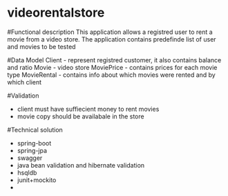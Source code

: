 # videorentalstore

#Functional description 
This application allows a registred user to rent a movie from a video store.
The application contains predefinde list of user and movies to be tested

#Data Model
Client - represent registred customer, it also contains balance and ratio
Movie - video store
MoviePrice -  contains prices for each movie type
MovieRental -  contains info about which movies were rented and by which client

#Validation
- client must have suffiecient money to rent movies
- movie copy should be availabale in the store

#Technical solution
- spring-boot
- spring-jpa
- swagger
- java bean validation and hibernate validation
- hsqldb
- junit+mockito
- 
